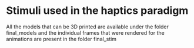 # Stimuli used in the haptics paradigm

All the models that can be 3D printed are available under the folder final_models and the individual frames that were rendered for the animations are present in the folder final_stim
